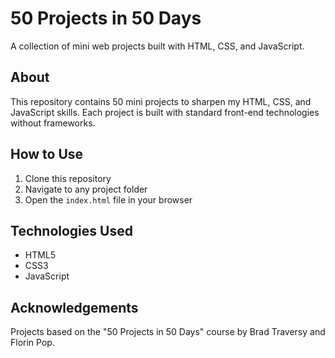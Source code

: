 # 50 Projects in 50 Days

A collection of mini web projects built with HTML, CSS, and JavaScript.

## About

This repository contains 50 mini projects to sharpen my HTML, CSS, and JavaScript skills. Each project is built with standard front-end technologies without frameworks.

## How to Use

1. Clone this repository
2. Navigate to any project folder
3. Open the `index.html` file in your browser

## Technologies Used

- HTML5
- CSS3
- JavaScript

## Acknowledgements

Projects based on the "50 Projects in 50 Days" course by Brad Traversy and Florin Pop.
